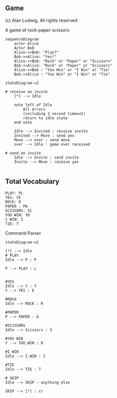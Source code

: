 ## Game
(c) Alan Ludwig, All rights reserved 

A game of rock-paper-scissors


```mermaid
sequenceDiagram
    actor Alice
    Actor Bob
    Alice->>Bob: "Play?"
    Bob->>Alice: "Yes!"
    Alice->>Bob: "Rock" or "Paper" or "Scissors"
    Bob->>Alice: "Rock" or "Paper" or "Scissors"
    Alice->>Bob : "You Win" or "I Win" or "Tie"
    Bob->>Alice : "You Win" or "I Win" or "Tie"
```

``` mermaid
stateDiagram-v2

# receive an invite
    [*] --> Idle

    note left of Idle
        All errors 
        (including 2 second timeout) 
        return to idle state
    end note

    Idle --> Invited : receive invite
    Invited --> Move : send yes
    Move --> over : send move
    over --> Idle : game over received

# send an invite
    Idle --> Invite : send invite
    Invite --> Move : receive yes


```
## Total Vocabulary
    PLAY: PL
    YES: YE
    ROCK: R
    PAPER : PA
    SCISSORS: SC
    YOU WIN: YO
    I WIN: I
    TIE: T



Command Parser
```mermaid
stateDiagram-v2

[*] --> Idle
# PLAY
Idle --> P : P

P --> PLAY : L


#YES
Idle --> Y : Y
Y --> YES : E

#ROCK
Idle --> ROCK : R

#PAPER
P --> PAPER : A

#SCISSORS
Idle --> Scissors : S

#YOU WIN
Y --> YOU_WIN : 0

#I WIN
Idle --> I_WIN : I

#TIE
Idle --> TIE : T

# SKIP
Idle --> SKIP : anything else

SKIP --> [*] : cr




```